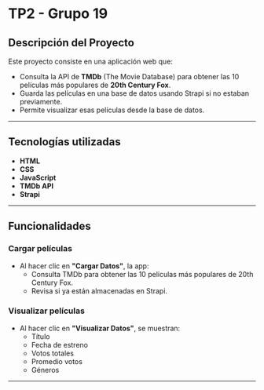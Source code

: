 # TP2 - Grupo 19

##  Descripción del Proyecto

Este proyecto consiste en una aplicación web que:

- Consulta la API de **TMDb** (The Movie Database) para obtener las 10 películas más populares de **20th Century Fox**.
- Guarda las películas en una base de datos usando Strapi si no estaban previamente.
- Permite visualizar esas películas desde la base de datos.

---

## Tecnologías utilizadas

- **HTML**  
- **CSS**  
- **JavaScript** 
- **TMDb API**  
- **Strapi**

---

##  Funcionalidades

###  Cargar películas

- Al hacer clic en **"Cargar Datos"**, la app:
  - Consulta TMDb para obtener las 10 películas más populares de 20th Century Fox.
  - Revisa si ya están almacenadas en Strapi.

###  Visualizar películas

- Al hacer clic en **"Visualizar Datos"**, se muestran:
  -  Título  
  - Fecha de estreno  
  - Votos totales
  - Promedio votos
  - Géneros

---
